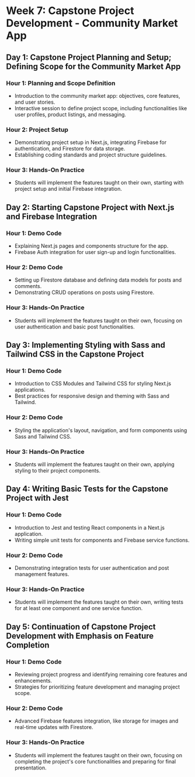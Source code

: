 # Week 7: Capstone Project Development - Community Market App

## Day 1: Capstone Project Planning and Setup; Defining Scope for the Community Market App

### Hour 1: Planning and Scope Definition

- Introduction to the community market app: objectives, core features, and user stories.
- Interactive session to define project scope, including functionalities like user profiles, product listings, and messaging.

### Hour 2: Project Setup

- Demonstrating project setup in Next.js, integrating Firebase for authentication, and Firestore for data storage.
- Establishing coding standards and project structure guidelines.

### Hour 3: Hands-On Practice

- Students will implement the features taught on their own, starting with project setup and initial Firebase integration.

## Day 2: Starting Capstone Project with Next.js and Firebase Integration

### Hour 1: Demo Code

- Explaining Next.js pages and components structure for the app.
- Firebase Auth integration for user sign-up and login functionalities.

### Hour 2: Demo Code

- Setting up Firestore database and defining data models for posts and comments.
- Demonstrating CRUD operations on posts using Firestore.

### Hour 3: Hands-On Practice

- Students will implement the features taught on their own, focusing on user authentication and basic post functionalities.

## Day 3: Implementing Styling with Sass and Tailwind CSS in the Capstone Project

### Hour 1: Demo Code

- Introduction to CSS Modules and Tailwind CSS for styling Next.js applications.
- Best practices for responsive design and theming with Sass and Tailwind.

### Hour 2: Demo Code

- Styling the application's layout, navigation, and form components using Sass and Tailwind CSS.

### Hour 3: Hands-On Practice

- Students will implement the features taught on their own, applying styling to their project components.

## Day 4: Writing Basic Tests for the Capstone Project with Jest

### Hour 1: Demo Code

- Introduction to Jest and testing React components in a Next.js application.
- Writing simple unit tests for components and Firebase service functions.

### Hour 2: Demo Code

- Demonstrating integration tests for user authentication and post management features.

### Hour 3: Hands-On Practice

- Students will implement the features taught on their own, writing tests for at least one component and one service function.

## Day 5: Continuation of Capstone Project Development with Emphasis on Feature Completion

### Hour 1: Demo Code

- Reviewing project progress and identifying remaining core features and enhancements.
- Strategies for prioritizing feature development and managing project scope.

### Hour 2: Demo Code

- Advanced Firebase features integration, like storage for images and real-time updates with Firestore.

### Hour 3: Hands-On Practice

- Students will implement the features taught on their own, focusing on completing the project's core functionalities and preparing for final presentation.
